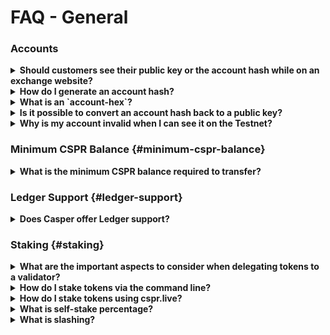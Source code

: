 # FAQ - General

### Accounts

<details>
 <summary><b>Should customers see their public key or the account hash while on an exchange website?</b></summary>
  
Exchange customers or end-users only need to see the public key. They do not need to know the account hash. The account hash is only needed in the backend to verify transactions. 

Exchanges should store the account hash to query and monitor the account. Customers do not need to know this value, so to simplify their experience, we recommend storing both values and displaying only the public key.

</details>

<details>
<summary><b>How do I generate an account hash?</b></summary>

You must ensure the following prerequisites are met before you can generate an account hash:

1.  [Set up your machine](../dapp-dev-guide/setup.md)
2.  Have a Casper Account and its _public key_
3.  Install the Casper [command-line client](../dapp-dev-guide/setup.md#the-casper-command-line-client)

**Generating an Account Hash**

To generate an account hash use the following command:

```bash
casper-client account-address --public-key <PUBLIC KEY HEX CODE>
```

**Sample Output**

```bash
account-hash-a2c2a41c282452195e5dd267272d12ed3e991467a5f881aab96306bac1cec3e8
```

In the above output, `a2c2a41c282452195e5dd267272d12ed3e991467a5f881aab96306bac1cec3e8` is the account hash and the prefix `account-hash-` is used to make it a tight key.

</details>

<details>
<summary><b>What is an `account-hex`?</b></summary>

The <em>account-hex</em> term originates from the JS-SDK naming convention and refers to a public key. We store it and convert it to an account hash. 
</details>

<details>
<summary><b>Is it possible to convert an account hash back to a public key?</b></summary>

No. An account hash is a one-way hashed value of the public key.
</details>

<details>
<summary><b>Why is my account invalid when I can see it on the Testnet?</b></summary>

You must deposit tokens to activate an account. You can request tokens from [the faucet on Testnet](https://testnet.cspr.live/tools/faucet).

</details>

### Minimum CSPR Balance {#minimum-cspr-balance}

<details>
<summary><b>What is the minimum CSPR balance required to transfer?</b></summary>

An account cannot transfer less than 2.5 CSPR.

</details>

### Ledger Support {#ledger-support}

<details>

<summary><b>Does Casper offer Ledger support?</b></summary>

Yes. Follow [this guide](https://support.ledger.com/hc/en-us/articles/4416379141009-Casper-CSPR-?docs=true) to install the Casper app on your Ledger device to manage CSPR.

</details>

### Staking {#staking}

<details>

<summary><b>What are the important aspects to consider when delegating tokens to a validator?</b></summary>

Users should consider consistent uptime, prompt upgrades and delegation rates when choosing a validator. Offline and out-of-date validators do not generate rewards.

Active engagement in the community is another important aspect.

</details>

<details>
<summary><b>How do I stake tokens via the command line?</b></summary>

Follow [the delegation workflow](../workflow/developers/delegate.md) to learn how to stake your tokens via the command line.

</details>

<details>
<summary><b>How do I stake tokens using cspr.live?</b></summary>

See [this article](../workflow/users/delegate-ui.md).

</details>

<details>
<summary><b>What is self-stake percentage?</b></summary>

Self-stake is the amount of CSPR a validator personally staked on the network from their validating node, expressed as a percentage of the total amount of CSPR staked to that validator. Most validators choose to delegate their own tokens to their validating node as a security practice, which will show as a low self-stake percentage.

</details>

<details>
<summary><b>What is slashing?</b></summary>

Slashing is a penalty for inappropriate or malicious behavior. Ordinarily, the official node software will not act maliciously unless intentionally altered. When this happens, the validator in question gets slashed (Note: The network treats validator and delegator tokens equally).

Slashing is not currently enabled on the Casper Mainnet. If a validator behaves poorly on the network, they face eviction from the network and loss of rewards. When slashing is enabled, poor behavior will result in token removal. In this case, you will lose any rewards accrued during the eviction period.

</details>
